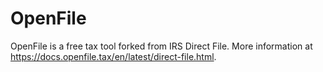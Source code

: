 # OpenFile
OpenFile is a free tax tool forked from IRS Direct File. More information at https://docs.openfile.tax/en/latest/direct-file.html.
